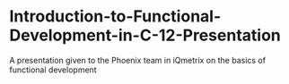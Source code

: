 # Introduction-to-Functional-Development-in-C-12-Presentation
A presentation given to the Phoenix team in iQmetrix on the basics of functional development
